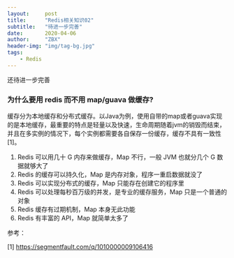 ```yaml
---
layout:     post
title:      "Redis相关知识02"
subtitle:   "待进一步完善"
date:       2020-04-06
author:     "ZBX"
header-img: "img/tag-bg.jpg"
tags:
    - Redis
---
```


还待进一步完善

### 为什么要用 redis 而不用 map/guava 做缓存?

缓存分为本地缓存和分布式缓存。以Java为例，使用自带的map或者guava实现的是本地缓存，最重要的特点是轻量以及快速，生命周期随着jvm的销毁而结束，并且在多实例的情况下，每个实例都需要各自保存一份缓存，缓存不具有一致性[1]。

1. Redis 可以用几十 G 内存来做缓存，Map 不行，一般 JVM 也就分几个 G 数据就够大了
2. Redis 的缓存可以持久化，Map 是内存对象，程序一重启数据就没了
3. Redis 可以实现分布式的缓存，Map 只能存在创建它的程序里
4. Redis 可以处理每秒百万级的并发，是专业的缓存服务，Map 只是一个普通的对象
5. Redis 缓存有过期机制，Map 本身无此功能
6. Redis 有丰富的 API，Map 就简单太多了









参考：

[1] https://segmentfault.com/q/1010000009106416